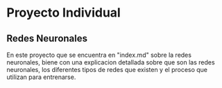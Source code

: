 # Proyecto Individual
## Redes Neuronales
En este proyecto que se encuentra en "index.md" sobre la redes neuronales, biene con una explicacion detallada sobre que son las redes neuronales, los diferentes tipos de redes que existen y el proceso que utilizan para entrenarse.
